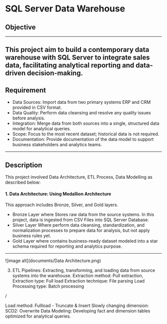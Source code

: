 # SQL Server Data Warehouse
## Objective
---
This project aim to build a contemporary data warehouse with SQL Server to integrate sales data, facilitating analytical reporting and data-driven decision-making.
---
## Requirement
- Data Sources: Import data from two primary systems ERP and CRM provided in CSV format.
- Data Quality: Perform data cleansing and resolve any quality issues before analysis.
- Integration: Merge data from both sources into a single, structured data model for analytical queries.
- Scope: Focus to the most recent dataset; historical data is not required.
- Documentation: Provide documentation of the data model to support business stakeholders and analytics teams.
---
## Description
This project involved Data Architecture, ETL Process, Data Modelling as described below:

#### 1. Data Architecture: Using Medallion Architecture 
This approach includes Bronze, Silver, and Gold layers.
- Bronze Layer where Stores raw data from the source systems. In this project, data is ingested from CSV Files into SQL Server Database.
- Silver Layer Where perform data cleansing, standardization, and normalization processes to prepare data for analysis, but not apply business rules yet.
- Gold Layer where contains business-ready dataset modeled into a star schema required for reporting and analytics purpose.
----

![image alt](documents/Data Architecture.png)
  
3. ETL Pipelines: Extracting, transforming, and loading data from source systems into the warehouse.
Extraction method: Pull extraction,
Extraction type: Full load
Extraction technique: File parsing
Load
Processing type: Batch processing

/

Load method: Fullload - Truncate & Insert 
Slowly changing dimension: SCD2: Overwrite
Data Modeling: Developing fact and dimension tables optimized for analytical queries.


